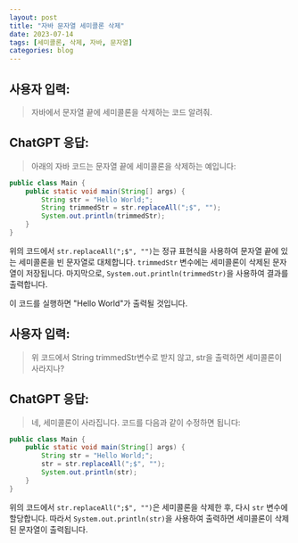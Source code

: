 ```yaml
---
layout: post
title: "자바 문자열 세미콜론 삭제"
date: 2023-07-14
tags: [세미콜론, 삭제, 자바, 문자열]
categories: blog
---
```


## 사용자 입력:
> 자바에서 문자열 끝에 세미콜론을 삭제하는 코드 알려줘.

## ChatGPT 응답:
> 아래의 자바 코드는 문자열 끝에 세미콜론을 삭제하는 예입니다:

```java
public class Main {
    public static void main(String[] args) {
        String str = "Hello World;";
        String trimmedStr = str.replaceAll(";$", "");
        System.out.println(trimmedStr);
    }
}
```

위의 코드에서 `str.replaceAll(";$", "")`는 정규 표현식을 사용하여 문자열 끝에 있는 세미콜론을 빈 문자열로 대체합니다. `trimmedStr` 변수에는 세미콜론이 삭제된 문자열이 저장됩니다. 마지막으로, `System.out.println(trimmedStr)`을 사용하여 결과를 출력합니다.

이 코드를 실행하면 "Hello World"가 출력될 것입니다.

## 사용자 입력:
> 위 코드에서 String trimmedStr변수로 받지 않고, str을 출력하면 세미콜론이 사라지나?

## ChatGPT 응답:
> 네, 세미콜론이 사라집니다. 코드를 다음과 같이 수정하면 됩니다:

```java
public class Main {
    public static void main(String[] args) {
        String str = "Hello World;";
        str = str.replaceAll(";$", "");
        System.out.println(str);
    }
}
```

위의 코드에서 `str.replaceAll(";$", "")`은 세미콜론을 삭제한 후, 다시 `str` 변수에 할당합니다. 따라서 `System.out.println(str)`을 사용하여 출력하면 세미콜론이 삭제된 문자열이 출력됩니다.

